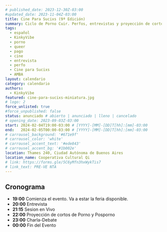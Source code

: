 ```yaml
---
# published_date: 2023-12-30Z-03:00
#updated_date: 2023-11-04Z-03:00
title: Cine Para Sucixs (9ª Edición)
summary: Ciclo de Porno Cuir. Perfos, entrevistas y proyección de cortos p0rno queer-lgtb. Venite a ver cine sucio y mojarte con nosotres.
tags:
  - español
  - KinkyVibe
  - porno
  - queer
  - pago
  - cine
  - entrevista
  - perfo
  - Cine para Sucixs
  - AMBA
layout: calendario
category: calendario
authors:
  - KinkyVibe
featured: cine-para-sucixs-miniatura.jpg
# logo: 2
force_unlisted: true
#force_unpublished: false
status: anunciado # abierto | anunciado | lleno | cancelado
# opening_date: 2023-09-03Z-03:00
start: 2024-02-04T19:00-03:00 # [YYYY]-[MM]-[DD]T[hh]:[mm]-03:00
end:   2024-02-05T00:00-03:00 # [YYYY]-[MM]-[DD]T[hh]:[mm]-03:00
# carrousel_background: '#671e9f'
# carrousel_color: 'white'
# carrousel_accent_text: '#ede843'
# carrousel_accent_bg: '#1b002e'
location: Thames 240, Ciudad Autónoma de Buenos Aires
location_name: Cooperativa Cultural Qi
# link: https://forms.gle/5C6yMfn3hxWykTis7
# link_text: PRE-VE NTA
---
```

## Cronograma
- **19:00** Comienza el evento. Va a estar la feria disponible.
- **20:00** Entrevista
- **21:15** Sesion en Vivo 
- **22:00** Proyección de cortos de Porno y Posporno
- **23:00** Charla-Debate
- **00:00** Fin del Evento
